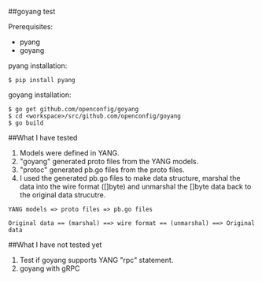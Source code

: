 ##goyang test

Prerequisites:
- pyang
- goyang

pyang installation:
```
$ pip install pyang
```
goyang installation:
```
$ go get github.com/openconfig/goyang
$ cd <workspace>/src/github.com/openconfig/goyang
$ go build
```

##What I have tested
1. Models were defined in YANG.
2. "goyang" generated proto files from the YANG models.
3. "protoc" generated pb.go files from the proto files.
4. I used the generated pb.go files to make data structure, marshal the data into the wire format ([]byte) and unmarshal the []byte data back to the original data strucutre.

```
YANG models => proto files => pb.go files

Original data == (marshal) ==> wire format == (unmarshal) ==> Original data
```

##What I have not tested yet
1. Test if goyang supports YANG "rpc" statement.
2. goyang with gRPC
